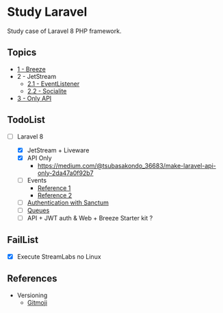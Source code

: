 # Study Laravel

Study case of Laravel 8 PHP framework.

## Topics

- [1 - Breeze](./Breeze/README.md)
- 2 - JetStream
  - [2.1 - EventListener](./JetStream/EventListener/README.md)
  - [2.2 - Socialite](./JetStream/Socialite/README.md)
- [3 - Only API](./OnlyAPI/README.md)

## TodoList

- [ ] Laravel 8

  - [x] JetStream + Liveware
  - [x] API Only
    - https://medium.com/@tsubasakondo_36683/make-laravel-api-only-2da47a0f92b7
  - [ ] Events
    - [Reference 1](https://dev.to/kingsconsult/how-to-create-a-secure-crud-restful-api-in-laravel-8-and-7-using-laravel-passport-31fh)
    - [Reference 2](https://medium.com/dev-genius/laravel-8-x-events-and-listeners-5608ff25f997)
  - [ ] [Authentication with Sanctum](https://laravel.com/docs/8.x/sanctum)
  - [ ] [Queues](https://laravel.com/docs/8.x/queues)
  - [ ] API + JWT auth & Web + Breeze Starter kit ?

## FailList

- [x] Execute StreamLabs no Linux

## References

- Versioning
  - [Gitmoji](https://gitmoji.dev/)
